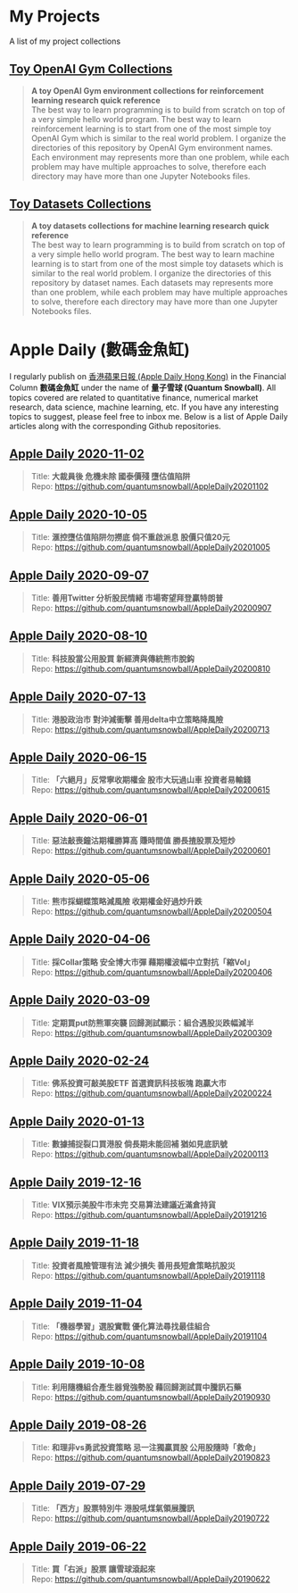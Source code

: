 # My Projects

A list of my project collections  

## [Toy OpenAI Gym Collections](https://github.com/quantumsnowball/toy-openai-gym-collections)  
>**A toy OpenAI Gym environment collections for reinforcement learning research quick reference**  
The best way to learn programming is to build from scratch on top of a very simple hello world program. The best way to learn reinforcement learning is to start from one of the most simple toy OpenAI Gym which is similar to the real world problem. I organize the directories of this repository by OpenAI Gym environment names. Each environment may represents more than one problem, while each problem may have multiple approaches to solve, therefore each directory may have more than one Jupyter Notebooks files.

## [Toy Datasets Collections](https://github.com/quantumsnowball/toy-datasets-collections)
>**A toy datasets collections for machine learning research quick reference**  
The best way to learn programming is to build from scratch on top of a very simple hello world program. The best way to learn machine learning is to start from one of the most simple toy datasets which is similar to the real world problem. I organize the directories of this repository by dataset names. Each datasets may represents more than one problem, while each problem may have multiple approaches to solve, therefore each directory may have more than one Jupyter Notebooks files.

# Apple Daily (數碼金魚缸)
I regularly publish on [香港蘋果日報 (Apple Daily Hong Kong)](https://hk.appledaily.com) in the Financial Column **數碼金魚缸** under the name of **量子雪球 (Quantum Snowball)**. All topics covered are related to quantitative finance, numerical market research, data science, machine learning, etc. If you have any interesting topics to suggest, please feel free to inbox me. Below is a list of Apple Daily articles along with the corresponding Github repositories.

## [Apple Daily 2020-11-02](https://hk.appledaily.com/finance/20201102/NBBDKFFVFNCCJGWIOD24FDPPWY/)  
> Title: **大裁員後 危機未除 國泰價殘 墮估值陷阱**  
Repo: <https://github.com/quantumsnowball/AppleDaily20201102>  

## [Apple Daily 2020-10-05](https://hk.appledaily.com/finance/20201005/Q4ODX4F5JFGUVNFJ6WQSKS7IM4/)  
> Title: **滙控墮估值陷阱勿撈底 倘不重啟派息 股價只值20元**  
Repo: <https://github.com/quantumsnowball/AppleDaily20201005>  

## [Apple Daily 2020-09-07](https://hk.appledaily.com/finance/20200907/4IMTXY2FXNFMJJYTEREBFCMTDE/)  
> Title: **善用Twitter 分析股民情緒 市場寄望拜登贏特朗普**  
Repo: <https://github.com/quantumsnowball/AppleDaily20200907>  

## [Apple Daily 2020-08-10](https://hk.appledaily.com/finance/20200810/YOOTUE4GGFGLVGYXBQIYZJOCYQ/)  
> Title: **科技股當公用股買 新經濟與傳統熊市脫鈎**  
Repo: <https://github.com/quantumsnowball/AppleDaily20200810>  

## [Apple Daily 2020-07-13](https://hk.finance.appledaily.com/finance/20200713/QMKJM2GDZPAVEIQOJYA6LM4TYI/)  
> Title: **港股政治市 對沖減衝擊 善用delta中立策略降風險**  
Repo: <https://github.com/quantumsnowball/AppleDaily20200713>  

## [Apple Daily 2020-06-15](https://hk.appledaily.com/finance/20200615/K5E6LNAZ2LNUCX4FIKXGJYXW7Y/)  
> Title: **「六絕月」反常寧收期權金 股市大玩過山車 投資者易輸錢**  
Repo: <https://github.com/quantumsnowball/AppleDaily20200615>  

## [Apple Daily 2020-06-01](https://hk.finance.appledaily.com/finance/20200601/U3P24XE7PBMS5OKZCELJPALL7Y/)  
> Title: **惡法敲喪鐘沽期權勝算高 賺時間值 勝長揸股票及短炒**  
Repo: <https://github.com/quantumsnowball/AppleDaily20200601>  

## [Apple Daily 2020-05-06](https://hk.finance.appledaily.com/finance/20200504/ROI5D7EHKPZ7QHUS2FQQMWAT24/)  
> Title: **熊市採蝴蝶策略減風險 收期權金好過炒升跌**  
Repo: <https://github.com/quantumsnowball/AppleDaily20200504>  

## [Apple Daily 2020-04-06](https://hk.finance.appledaily.com/finance/20200406/CJZFV53RDI3C2JLZ6TIDB6N4DY/)  
> Title: **採Collar策略 安全博大市彈 藉期權波幅中立對抗「縮Vol」**  
Repo: <https://github.com/quantumsnowball/AppleDaily20200406>  

## [Apple Daily 2020-03-09](https://hk.finance.appledaily.com/finance/20200309/ITUBGEIDNIFRIY4GR3ZRYI6L4I/)  
> Title: **定期買put防熊軍突襲 回歸測試顯示：組合遇股災跌幅減半**  
Repo: <https://github.com/quantumsnowball/AppleDaily20200309>  

## [Apple Daily 2020-02-24](https://hk.finance.appledaily.com/finance/20200224/O2J5HNWVDCMCRQUT3UDNCNHMZY/)  
> Title: **佛系投資可敲美股ETF 首選資訊科技板塊 跑贏大市**  
Repo: <https://github.com/quantumsnowball/AppleDaily20200224>  

## [Apple Daily 2020-01-13](https://hk.finance.appledaily.com/finance/20200113/RLT6FIT2KLSXN7EOOVKXSOROJA/)  
> Title: **數據捕捉裂口買港股 倘長期未能回補 猶如見底訊號**  
Repo: <https://github.com/quantumsnowball/AppleDaily20200113>  

## [Apple Daily 2019-12-16](https://hk.appledaily.com/finance/20191216/ZWXTZK3HNCT4B3HQUA6K7XKVAI/)  
> Title: **VIX預示美股牛市未完 交易算法建議近滿倉持貨**  
Repo: <https://github.com/quantumsnowball/AppleDaily20191216>  

## [Apple Daily 2019-11-18](https://hk.finance.appledaily.com/finance/daily/article/20191118/20808641)  
> Title: **投資者風險管理有法 減少損失 善用長短倉策略抗股災**  
Repo: <https://github.com/quantumsnowball/AppleDaily20191118>  

## [Apple Daily 2019-11-04](https://hk.finance.appledaily.com/finance/20191104/T5NPSKSV4WDJ4JD6764OGRVM2U/)  
> Title: **「機器學習」選股實戰 優化算法尋找最佳組合**  
Repo: <https://github.com/quantumsnowball/AppleDaily20191104>  

## [Apple Daily 2019-10-08](https://hk.appledaily.com/finance/20191007/IEOFDQWN3INWV4LGY3RIYUTYM4/)  
> Title: **利用隨機組合產生器覓強勢股 藉回歸測試買中騰訊石藥**  
Repo: <https://github.com/quantumsnowball/AppleDaily20190930>  

## [Apple Daily 2019-08-26](https://hk.appledaily.com/finance/20190825/GNGCS6TAKCJWAEUQS2LWVZSERY/)  
> Title: **和理非vs勇武投資策略 忌一注獨贏買股 公用股隨時「救命」**  
Repo: <https://github.com/quantumsnowball/AppleDaily20190823>  

## [Apple Daily 2019-07-29](https://hk.finance.appledaily.com/finance/daily/article/20190729/20739567)  
> Title: **「西方」股票特別牛 港股吼煤氣領展騰訊**  
Repo: <https://github.com/quantumsnowball/AppleDaily20190722>  

## [Apple Daily 2019-06-22](https://hk.finance.appledaily.com/finance/daily/article/20190622/20710518)  
> Title: **買「右派」股票 讓雪球滾起來**  
Repo: <https://github.com/quantumsnowball/AppleDaily20190622>  
